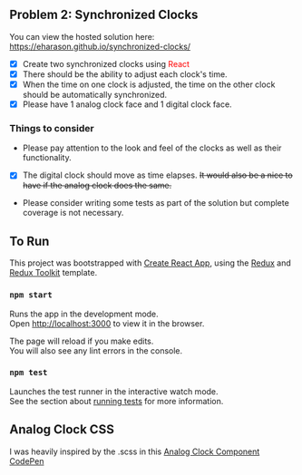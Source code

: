 ## Problem 2: Synchronized Clocks

You can view the hosted solution here: https://eharason.github.io/synchronized-clocks/

- [x] Create two synchronized clocks using <span style="color:red">React</span>
- [x] There should be the ability to adjust each clock's time.
- [x] When the time on one clock is adjusted, the time on the other clock should be automatically synchronized.
- [x] Please have 1 analog clock face and 1 digital clock face.

### Things to consider

- Please pay attention to the look and feel of the clocks as well as their functionality.
- [x] The digital clock should move as time elapses. ~~It would also be a nice to have if the analog clock does the same.~~
- Please consider writing some tests as part of the solution but complete coverage is not necessary.

## To Run

This project was bootstrapped with [Create React App](https://github.com/facebook/create-react-app), using the [Redux](https://redux.js.org/) and [Redux Toolkit](https://redux-toolkit.js.org/) template.

### `npm start`

Runs the app in the development mode.<br />
Open [http://localhost:3000](http://localhost:3000) to view it in the browser.

The page will reload if you make edits.<br />
You will also see any lint errors in the console.

### `npm test`

Launches the test runner in the interactive watch mode.<br />
See the section about [running tests](https://facebook.github.io/create-react-app/docs/running-tests) for more information.

## Analog Clock CSS

I was heavily inspired by the .scss in this [Analog Clock Component CodePen](https://codesandbox.io/s/analog-clock-component-yq4to?file=/src/styles.scss)
